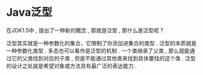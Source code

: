 # Java泛型

在JDK1.5中 , 提出了一种新的概念 , 那就是泛型 , 那什么是泛型呢 ? 

泛型其实就是一种参数化的集合，它限制了你添加进集合的类型 . 泛型的本质就是一种参数化类型 . 多态也可以看作是泛型的机制 . 一个类继承了父类 , 那么就能通过它的父类找到对应的子类 , 但是不能通过其他类来找到具体要找的这个类 . 泛型的设计之处就是希望对象或方法具有最广泛的表达能力 . 



